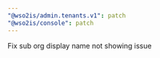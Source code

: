 ```yaml
---
"@wso2is/admin.tenants.v1": patch
"@wso2is/console": patch
---
```


Fix sub org display name not showing issue
